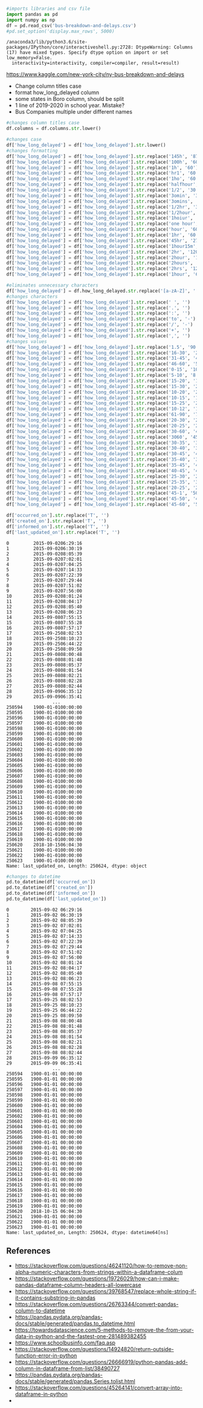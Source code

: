 

```python
#imports libraries and csv file
import pandas as pd
import numpy as np
df = pd.read_csv('bus-breakdown-and-delays.csv')
#pd.set_option('display.max_rows', 5000)
```

    /anaconda3/lib/python3.6/site-packages/IPython/core/interactiveshell.py:2728: DtypeWarning: Columns (17) have mixed types. Specify dtype option on import or set low_memory=False.
      interactivity=interactivity, compiler=compiler, result=result)


https://www.kaggle.com/new-york-city/ny-bus-breakdown-and-delays

- Change column titles case
- format how_long_delayed column
- some states in Boro column, should be split
- 1 line of 2019-2020 in school year. Mistake?
- Bus Companies multiple under different names


```python
#changes column titles case
df.columns = df.columns.str.lower()
```


```python
#changes case
df['how_long_delayed'] = df['how_long_delayed'].str.lower()
#changes formatting
df['how_long_delayed'] = df['how_long_delayed'].str.replace('145h', '8700')
df['how_long_delayed'] = df['how_long_delayed'].str.replace('100h', '6000')
df['how_long_delayed'] = df['how_long_delayed'].str.replace('1h', '60')
df['how_long_delayed'] = df['how_long_delayed'].str.replace('hr1', '60')
df['how_long_delayed'] = df['how_long_delayed'].str.replace('1ho', '60')
df['how_long_delayed'] = df['how_long_delayed'].str.replace('halfhour', '30')
df['how_long_delayed'] = df['how_long_delayed'].str.replace('1/2', '30')
df['how_long_delayed'] = df['how_long_delayed'].str.replace('3omin', '30')
df['how_long_delayed'] = df['how_long_delayed'].str.replace('3omins', '30')
df['how_long_delayed'] = df['how_long_delayed'].str.replace('1/2hr', '30')
df['how_long_delayed'] = df['how_long_delayed'].str.replace('1/2hour', '30')
df['how_long_delayed'] = df['how_long_delayed'].str.replace('1hoiur', '60')
df['how_long_delayed'] = df['how_long_delayed'].str.replace('one hour', '60')
df['how_long_delayed'] = df['how_long_delayed'].str.replace('hour', '60')
df['how_long_delayed'] = df['how_long_delayed'].str.replace('1hr', '60')
df['how_long_delayed'] = df['how_long_delayed'].str.replace('45hr', '2700')
df['how_long_delayed'] = df['how_long_delayed'].str.replace('1hour15m', '75')
df['how_long_delayed'] = df['how_long_delayed'].str.replace('2hr', '120')
df['how_long_delayed'] = df['how_long_delayed'].str.replace('2hour', '120')
df['how_long_delayed'] = df['how_long_delayed'].str.replace('2hours', '120')
df['how_long_delayed'] = df['how_long_delayed'].str.replace('2hrs', '120')
df['how_long_delayed'] = df['how_long_delayed'].str.replace('1hour', '60')
```


```python
#eliminates unnecessary characters
df['how_long_delayed'] = df.how_long_delayed.str.replace('[a-zA-Z]', '')
#changes characters
df['how_long_delayed'] = df['how_long_delayed'].str.replace(' ', '')
df['how_long_delayed'] = df['how_long_delayed'].str.replace('.', '')
df['how_long_delayed'] = df['how_long_delayed'].str.replace(':', '')
df['how_long_delayed'] = df['how_long_delayed'].str.replace('to', '-')
df['how_long_delayed'] = df['how_long_delayed'].str.replace('/', '-')
df['how_long_delayed'] = df['how_long_delayed'].str.replace('+', '')
df['how_long_delayed'] = df['how_long_delayed'].str.replace(',', '')
#changes values
df['how_long_delayed'] = df['how_long_delayed'].str.replace('1.5', '90')
df['how_long_delayed'] = df['how_long_delayed'].str.replace('16-30', '20')
df['how_long_delayed'] = df['how_long_delayed'].str.replace('31-45', '40')
df['how_long_delayed'] = df['how_long_delayed'].str.replace('46-60', '50')
df['how_long_delayed'] = df['how_long_delayed'].str.replace('0-15', '10')
df['how_long_delayed'] = df['how_long_delayed'].str.replace('5-10', '8')
df['how_long_delayed'] = df['how_long_delayed'].str.replace('15-20', '18')
df['how_long_delayed'] = df['how_long_delayed'].str.replace('15-30', '23')
df['how_long_delayed'] = df['how_long_delayed'].str.replace('10-20', '28')
df['how_long_delayed'] = df['how_long_delayed'].str.replace('10-15', '13')
df['how_long_delayed'] = df['how_long_delayed'].str.replace('15-25', '20')
df['how_long_delayed'] = df['how_long_delayed'].str.replace('10-12', '11')
df['how_long_delayed'] = df['how_long_delayed'].str.replace('61-90', '75')
df['how_long_delayed'] = df['how_long_delayed'].str.replace('20-30', '25')
df['how_long_delayed'] = df['how_long_delayed'].str.replace('20-25', '28')
df['how_long_delayed'] = df['how_long_delayed'].str.replace('30-60', '45')
df['how_long_delayed'] = df['how_long_delayed'].str.replace('3060', '45')
df['how_long_delayed'] = df['how_long_delayed'].str.replace('30-35', '33')
df['how_long_delayed'] = df['how_long_delayed'].str.replace('30-40', '35')
df['how_long_delayed'] = df['how_long_delayed'].str.replace('30-45', '40')
df['how_long_delayed'] = df['how_long_delayed'].str.replace('35-40', '38')
df['how_long_delayed'] = df['how_long_delayed'].str.replace('35-45', '40')
df['how_long_delayed'] = df['how_long_delayed'].str.replace('40-45', '43')
df['how_long_delayed'] = df['how_long_delayed'].str.replace('25-30', '28')
df['how_long_delayed'] = df['how_long_delayed'].str.replace('25-35', '30')
df['how_long_delayed'] = df['how_long_delayed'].str.replace('20-25', '28')
df['how_long_delayed'] = df['how_long_delayed'].str.replace('45-1', '50')
df['how_long_delayed'] = df['how_long_delayed'].str.replace('45-50', '48')
df['how_long_delayed'] = df['how_long_delayed'].str.replace('45-60', '53')
```


```python
df['occurred_on'].str.replace('T', '')
df['created_on'].str.replace('T', '')
df['informed_on'].str.replace('T', '')
df['last_updated_on'].str.replace('T', '')
```




    0         2015-09-0206:29:16
    1         2015-09-0206:30:19
    2         2015-09-0208:05:39
    3         2015-09-0207:02:01
    4         2015-09-0207:04:25
    5         2015-09-0207:14:33
    6         2015-09-0207:22:39
    7         2015-09-0207:29:44
    8         2015-09-0207:51:02
    9         2015-09-0207:56:00
    10        2015-09-0208:01:24
    11        2015-09-0208:04:17
    12        2015-09-0208:05:40
    13        2015-09-0208:06:23
    14        2015-09-0807:55:15
    15        2015-09-0807:55:28
    16        2015-09-0807:57:17
    17        2015-09-2508:02:53
    18        2015-09-2508:10:23
    19        2015-09-2506:44:22
    20        2015-09-2508:09:50
    21        2015-09-0808:00:48
    22        2015-09-0808:01:48
    23        2015-09-0808:05:37
    24        2015-09-0808:01:54
    25        2015-09-0808:02:21
    26        2015-09-0808:02:28
    27        2015-09-0808:02:44
    28        2015-09-0906:35:12
    29        2015-09-0906:35:41
                     ...        
    250594    1900-01-0100:00:00
    250595    1900-01-0100:00:00
    250596    1900-01-0100:00:00
    250597    1900-01-0100:00:00
    250598    1900-01-0100:00:00
    250599    1900-01-0100:00:00
    250600    1900-01-0100:00:00
    250601    1900-01-0100:00:00
    250602    1900-01-0100:00:00
    250603    1900-01-0100:00:00
    250604    1900-01-0100:00:00
    250605    1900-01-0100:00:00
    250606    1900-01-0100:00:00
    250607    1900-01-0100:00:00
    250608    1900-01-0100:00:00
    250609    1900-01-0100:00:00
    250610    1900-01-0100:00:00
    250611    1900-01-0100:00:00
    250612    1900-01-0100:00:00
    250613    1900-01-0100:00:00
    250614    1900-01-0100:00:00
    250615    1900-01-0100:00:00
    250616    1900-01-0100:00:00
    250617    1900-01-0100:00:00
    250618    1900-01-0100:00:00
    250619    1900-01-0100:00:00
    250620    2018-10-1506:04:30
    250621    1900-01-0100:00:00
    250622    1900-01-0100:00:00
    250623    1900-01-0100:00:00
    Name: last_updated_on, Length: 250624, dtype: object




```python
#changes to datetime
pd.to_datetime(df['occurred_on'])
pd.to_datetime(df['created_on'])
pd.to_datetime(df['informed_on'])
pd.to_datetime(df['last_updated_on'])
```




    0        2015-09-02 06:29:16
    1        2015-09-02 06:30:19
    2        2015-09-02 08:05:39
    3        2015-09-02 07:02:01
    4        2015-09-02 07:04:25
    5        2015-09-02 07:14:33
    6        2015-09-02 07:22:39
    7        2015-09-02 07:29:44
    8        2015-09-02 07:51:02
    9        2015-09-02 07:56:00
    10       2015-09-02 08:01:24
    11       2015-09-02 08:04:17
    12       2015-09-02 08:05:40
    13       2015-09-02 08:06:23
    14       2015-09-08 07:55:15
    15       2015-09-08 07:55:28
    16       2015-09-08 07:57:17
    17       2015-09-25 08:02:53
    18       2015-09-25 08:10:23
    19       2015-09-25 06:44:22
    20       2015-09-25 08:09:50
    21       2015-09-08 08:00:48
    22       2015-09-08 08:01:48
    23       2015-09-08 08:05:37
    24       2015-09-08 08:01:54
    25       2015-09-08 08:02:21
    26       2015-09-08 08:02:28
    27       2015-09-08 08:02:44
    28       2015-09-09 06:35:12
    29       2015-09-09 06:35:41
                     ...        
    250594   1900-01-01 00:00:00
    250595   1900-01-01 00:00:00
    250596   1900-01-01 00:00:00
    250597   1900-01-01 00:00:00
    250598   1900-01-01 00:00:00
    250599   1900-01-01 00:00:00
    250600   1900-01-01 00:00:00
    250601   1900-01-01 00:00:00
    250602   1900-01-01 00:00:00
    250603   1900-01-01 00:00:00
    250604   1900-01-01 00:00:00
    250605   1900-01-01 00:00:00
    250606   1900-01-01 00:00:00
    250607   1900-01-01 00:00:00
    250608   1900-01-01 00:00:00
    250609   1900-01-01 00:00:00
    250610   1900-01-01 00:00:00
    250611   1900-01-01 00:00:00
    250612   1900-01-01 00:00:00
    250613   1900-01-01 00:00:00
    250614   1900-01-01 00:00:00
    250615   1900-01-01 00:00:00
    250616   1900-01-01 00:00:00
    250617   1900-01-01 00:00:00
    250618   1900-01-01 00:00:00
    250619   1900-01-01 00:00:00
    250620   2018-10-15 06:04:30
    250621   1900-01-01 00:00:00
    250622   1900-01-01 00:00:00
    250623   1900-01-01 00:00:00
    Name: last_updated_on, Length: 250624, dtype: datetime64[ns]



## References
- https://stackoverflow.com/questions/46241120/how-to-remove-non-alpha-numeric-characters-from-strings-within-a-dataframe-colum
- https://stackoverflow.com/questions/19726029/how-can-i-make-pandas-dataframe-column-headers-all-lowercase
- https://stackoverflow.com/questions/39768547/replace-whole-string-if-it-contains-substring-in-pandas
- https://stackoverflow.com/questions/26763344/convert-pandas-column-to-datetime
- https://pandas.pydata.org/pandas-docs/stable/generated/pandas.to_datetime.html
- https://towardsdatascience.com/5-methods-to-remove-the-from-your-data-in-python-and-the-fastest-one-281489382455
- https://www.schoolbusinfo.com/faq.asp
- https://stackoverflow.com/questions/14924820/return-outside-function-error-in-python
- https://stackoverflow.com/questions/26666919/python-pandas-add-column-in-dataframe-from-list/38490727
- https://pandas.pydata.org/pandas-docs/stable/generated/pandas.Series.tolist.html
- https://stackoverflow.com/questions/45264141/convert-array-into-dataframe-in-python
- 
